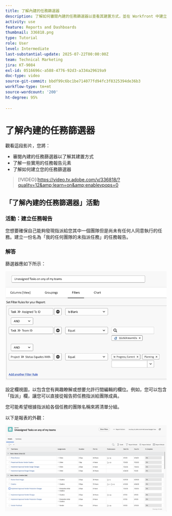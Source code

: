 ```yaml
---
title: 了解內建的任務篩選器
description: 了解如何審閱內建的任務篩選器以查看其建置方式，並在 Workfront 中建立自己的任務篩選器。
activity: use
feature: Reports and Dashboards
thumbnail: 336818.png
type: Tutorial
role: User
level: Intermediate
last-substantial-update: 2025-07-22T00:00:00Z
team: Technical Marketing
jira: KT-9084
exl-id: 0516696c-a588-4776-92d3-a334a29619a9
doc-type: video
source-git-commit: bbdf99c6bc1be714077fd94fc3f8325394de36b3
workflow-type: tm+mt
source-wordcount: '200'
ht-degree: 95%

---
```


# 了解內建的任務篩選器

觀看這段影片，您將：

* 審閱內建的任務篩選器以了解其建置方式
* 了解一些實用的任務報告元素
* 了解如何建立您的任務篩選器

>[!VIDEO](https://video.tv.adobe.com/v/336818/?quality=12&amp;learn=on&amp;enablevpops=0

## 「了解內建的任務篩選器」活動


### 活動：建立任務報告

您想要確保自己能夠發現指派給您其中一個團隊但是尚未有任何人同意執行的任務。建立一份名為「我的任何團隊的未指派任務」的任務報告。

### 解答

篩選器應如下所示：

![影像顯示建立任務篩選器的畫面](assets/opening-built-in-task-filters-1.png)

設定欄視圖，以包含您有興趣瞭解或想要允許行間編輯的欄位。例如，您可以包含「指派」欄，讓您可以直接從報告把任務指派給團隊成員。

您可能希望根據指派給各個任務的團隊名稱來將清單分組。

以下是報表的外觀：

![影像顯示任務報告](assets/opening-built-in-task-filters-2.png)
